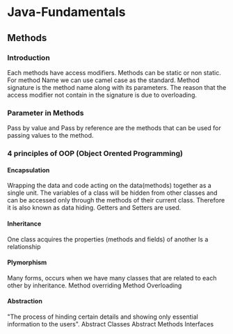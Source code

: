 # Java-Fundamentals
## Methods
### Introduction
Each methods have access modifiers. Methods can be static or non static. 
For method Name we can use camel case as the standard. 
Method signature is the method name along with its parameters. 
The reason that the access modifier not contain in the signature is due to overloading. 

### Parameter in Methods
Pass by value and Pass by reference are the methods that can be used for passing values to the method.

### 4 principles of OOP (Object Orented Programming)
#### Encapsulation
Wrapping the data and code acting on the data(methods) together as a single unit. 
The variables of a class will be hidden from other classes and can be accessed only through the methods of their current class. Therefore it is also known as data hiding. 
Getters and Setters are used.
#### Inheritance
One class acquires the properties (methods and fields) of another
Is a relationship
#### Plymorphism
Many forms, occurs when we have many classes that are related to each other by inheritance. 
Method overriding 
Method Overloading 
#### Abstraction
"The process of hinding certain details and showing only essential information to the users". 
Abstract Classes 
Abstract Methods 
Interfaces
